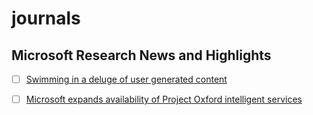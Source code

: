 # journals

## Microsoft Research News and Highlights
- [ ] [Swimming in a deluge of user generated content](http://research.microsoft.com/en-us/news/headlines/ugc-popularity_20151026.aspx)
- [ ] [Microsoft expands availability of Project Oxford intelligent services](http://research.microsoft.com/en-us/news/headlines/oxford-luis-beta_20151026.aspx)


